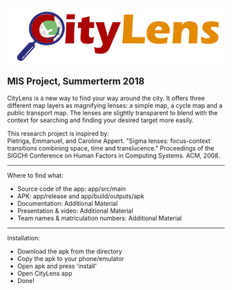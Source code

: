 ![logo](https://github.com/SarahBoening/CityLens/blob/master/app/src/main/assets/www/CityLensLogo.png)
## MIS Project, Summerterm 2018

CityLens is a new way to find your way around the city. It offers three different map layers as magnifying lenses: a simple map, a cycle map and a public transport map.
The lenses are slightly transparent to blend with the context for searching and finding your desired target more easily.  

This research project is inspired by:  
Pietriga, Emmanuel, and Caroline Appert. "Sigma lenses: focus-context transitions combining space, time and translucence." Proceedings of the SIGCHI Conference on Human Factors in Computing Systems. ACM, 2008.
***
Where to find what:
- Source code of the app: app/src/main
- APK: app/release and app/build/outputs/apk
- Documentation: Additional Material
- Presentation & video: Additional Material
- Team names & matriculation numbers: Additional Material
***
Installation:
- Download the apk from the directory
- Copy the apk to your phone/emulator
- Open apk and press 'install'
- Open CityLens app
- Done!

